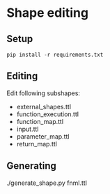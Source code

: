 # Shape editing

## Setup

`pip install -r requirements.txt`

## Editing

Edit following subshapes:

- external_shapes.ttl
- function_execution.ttl
- function_map.ttl
- input.ttl
- parameter_map.ttl
- return_map.ttl

## Generating

./generate_shape.py fnml.ttl
